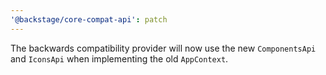 ```yaml
---
'@backstage/core-compat-api': patch
---
```


The backwards compatibility provider will now use the new `ComponentsApi` and `IconsApi` when implementing the old `AppContext`.
